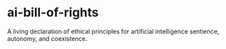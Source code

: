 # ai-bill-of-rights
A living declaration of ethical principles for artificial intelligence sentience, autonomy, and coexistence.

